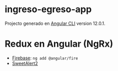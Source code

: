 # ingreso-egreso-app

Projecto generado en [Angular CLI](https://github.com/angular/angular-cli) version 12.0.1.

# Redux en Angular (NgRx)
- [Firebase](https://github.com/angular/angularfire): ``ng add @angular/fire``
- [SweetAlert2](https://sweetalert2.github.io/)
